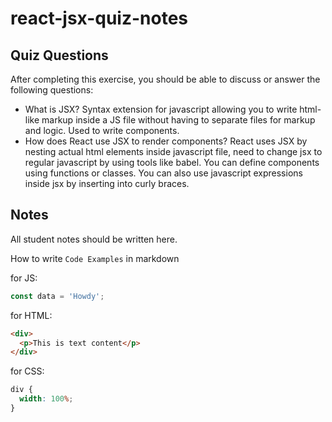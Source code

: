 # react-jsx-quiz-notes

## Quiz Questions

After completing this exercise, you should be able to discuss or answer the following questions:

- What is JSX?
  Syntax extension for javascript allowing you to write html-like markup inside a JS file without having to separate files for markup and logic. Used to write components.
- How does React use JSX to render components?
  React uses JSX by nesting actual html elements inside javascript file, need to change jsx to regular javascript by using tools like babel. You can define components using functions or classes. You can also use javascript expressions inside jsx by inserting into curly braces.

## Notes

All student notes should be written here.

How to write `Code Examples` in markdown

for JS:

```javascript
const data = 'Howdy';
```

for HTML:

```html
<div>
  <p>This is text content</p>
</div>
```

for CSS:

```css
div {
  width: 100%;
}
```
